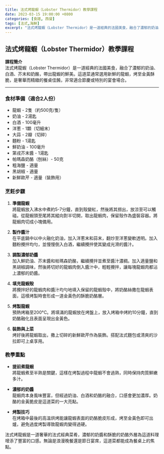 ```yaml
---
title: 法式烤龍蝦（Lobster Thermidor）教學課程
date: 2023-03-15 19:00:00 +0800
categories: [食譜, 西餐]
tags: [法式,海鮮] 
excerpt: "法式烤龍蝦（Lobster Thermidor）是一道經典的法國美食，融合了濃郁的奶油、白酒、芥末和奶酪，帶出龍蝦的鮮美。這道菜通常選用新鮮的龍蝦，烤至金黃酥脆，是奢華而精緻的餐桌佳餚，非常適合節慶或特別的宴會場合"
---
```


## 法式烤龍蝦（Lobster Thermidor）教學課程

**課程簡介**  
法式烤龍蝦（Lobster Thermidor）是一道經典的法國美食，融合了濃郁的奶油、白酒、芥末和奶酪，帶出龍蝦的鮮美。這道菜通常選用新鮮的龍蝦，烤至金黃酥脆，是奢華而精緻的餐桌佳餚，非常適合節慶或特別的宴會場合。

---

### 食材準備（適合2人份）

- 龍蝦 - 2隻（約500克/隻）
- 奶油 - 2湯匙
- 白酒 - 100毫升
- 洋蔥 - 1顆（切細末）
- 大蒜 - 2瓣（切碎）
- 麵粉 - 1湯匙
- 鮮奶油 - 100毫升
- 第戎芥末醬 - 1湯匙
- 帕瑪森奶酪（刨絲）- 50克
- 粗海鹽 - 適量
- 黑胡椒 - 適量
- 新鮮歐芹 - 適量（裝飾用）

### 烹飪步驟

1. **準備龍蝦**  
   將龍蝦放入沸水中煮約5-7分鐘，直到殼變紅，然後將其撈出，放涼至可以觸碰。從龍蝦頭至尾將其縱向對半切開，取出龍蝦肉，保留殼作為盛裝容器。將龍蝦肉切成小塊備用。

2. **製作醬汁**  
   在平底鍋中以中火融化奶油，加入洋蔥末和蒜末，翻炒至洋蔥變軟透明。加入麵粉攪拌均勻，並慢慢倒入白酒，繼續攪拌使其變成光滑的醬汁。

3. **調製濃郁奶醬**  
   加入鮮奶油、芥末醬和帕瑪森奶酪，繼續攪拌並煮至醬汁濃稠。加入適量鹽和黑胡椒調味，然後將切好的龍蝦肉倒入醬汁中，輕輕攪拌，讓每塊龍蝦肉都沾上濃郁的奶醬。

4. **填充龍蝦殼**  
   將攪拌好的龍蝦肉和醬汁均勻地填入保留的龍蝦殼中，將奶酪絲撒在龍蝦表面，這樣烤製時會形成一道金黃色的酥脆奶酪層。

5. **烤製龍蝦**  
   預熱烤箱至200°C。將填滿的龍蝦放在烤盤上，放入烤箱中烤約10分鐘，直到奶酪融化且表面呈現出金黃色。

6. **裝飾與上菜**  
   烤好後將龍蝦取出，撒上切碎的新鮮歐芹作為裝飾。搭配法式麵包或清爽的沙拉即可上桌享用。

### 教學重點

- **提前煮龍蝦**  
  將龍蝦煮至半熟是關鍵，這樣在烤製過程中龍蝦不會過熟，同時保持肉質鮮嫩多汁。

- **濃郁的奶醬**  
  龍蝦肉本身風味豐富，但經過奶油、白酒和奶酪的融合，口感會更加濃厚。奶酪的金黃脆皮是這道菜的一大亮點。

- **烤製技巧**  
  在烤箱中最後的高溫烘烤能讓龍蝦表面的奶酪脆皮形成，烤至金黃色即可出爐，避免過度烤製導致龍蝦肉變得過硬。

法式烤龍蝦是一道奢華的法式經典菜肴，濃郁的奶醬和酥脆的奶酪外層為這道料理增添了豐富的口感。無論是浪漫晚餐還是節日宴席，這道菜都能成為餐桌上的焦點。
